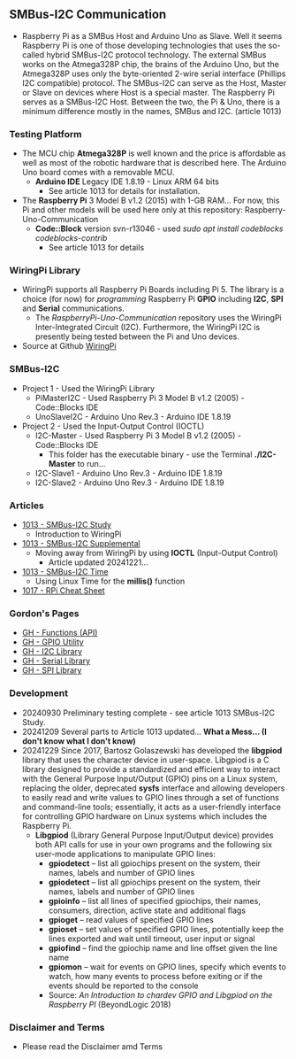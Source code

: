 ## SMBus-I2C Communication
- Raspberry Pi as a SMBus Host and Arduino Uno as Slave. Well it seems Raspberry Pi is one of those developing technologies that uses the so-called hybrid SMBus-I2C protocol technology. The external SMBus works on the Atmega328P chip, the brains of the Arduino Uno, but the Atmega328P uses only the byte-oriented 2-wire serial interface (Phillips I2C compatible) protocol. The SMBus-I2C can serve as the Host, Master or Slave on devices where Host is a special master. The Raspberry Pi serves as a SMBus-I2C Host. Between the two, the Pi & Uno, there is a minimum difference mostly in the names, SMBus and I2C. (article 1013)

### Testing Platform
- The MCU chip **Atmega328P** is well known and the price is affordable as well as most of the robotic hardware that is described here. The Arduino Uno board comes with a removable MCU.
  - **Arduino IDE** Legacy IDE 1.8.19 - Linux ARM 64 bits
    - See article 1013 for details for installation.
- The **Raspberry Pi** 3 Model B v1.2 (2015) with 1-GB RAM... For now, this Pi and other models will be used here only at this repository: Raspberry-Uno-Communication
  - **Code::Block** version svn-r13046 - used *sudo apt install codeblocks codeblocks-contrib*
    - See article 1013 for details

### WiringPi Library
- WiringPi supports all Raspberry Pi Boards including Pi 5. The library is a choice (for now) for *programming* Raspberry Pi **GPIO** including **I2C**, **SPI** and **Serial** communications.
  - The *RaspberryPi-Uno-Communication* repository uses the WiringPi Inter-Integrated Circuit (I2C). Furthermore, the WiringPi I2C is presently being tested between the Pi and Uno devices.
- Source at Github [WiringPi](https://github.com/WiringPi/WiringPi)

### SMBus-I2C
- Project 1 - Used the WiringPi Library
  - PiMasterI2C - Used Raspberry Pi 3 Model B v1.2 (2005) - Code::Blocks IDE
  - UnoSlaveI2C - Arduino Uno Rev.3 - Arduino IDE 1.8.19
- Project 2 - Used the Input-Output Control (IOCTL)
  - I2C-Master - Used Raspberry Pi 3 Model B v1.2 (2005) - Code::Blocks IDE
    - This folder has the executable binary - use the Terminal **./I2C-Master** to run...
  - I2C-Slave1 - Arduino Uno Rev.3 - Arduino IDE 1.8.19
  - I2C-Slave2 - Arduino Uno Rev.3 - Arduino IDE 1.8.19


### Articles
- [1013 - SMBus-I2C Study](https://drive.google.com/file/d/1Ak30qBsUl_QLcWJbydXyrousAYon3r7R)
  - Introduction to WiringPi
- [1013 - SMBus-I2C Supplemental](https://drive.google.com/file/d/165di6Nlqdie9qoxyTKurd0aXFMsoDxL8)
  - Moving away from WiringPi by using **IOCTL** (Input-Output Control)
    - Article updated 20241221...
- [1013 - SMBus-I2C Time](https://drive.google.com/file/d/1X82I94Y4eFbRcooC6dy5uB_NxeGZadFC)
  - Using Linux Time for the **millis()** function
- [1017 - RPi Cheat Sheet](https://drive.google.com/file/d/1gQcoghc7cdnsxAVVT9PBMUGY1FLKjWS2)
### Gordon's Pages
- [GH - Functions (API)](https://drive.google.com/file/d/1eGsxp4vKBSuUBOfoEsQ9weqamtjtW1tM)
- [GH - GPIO Utility](https://drive.google.com/file/d/1c39z9GPuElnlMtbk8a5t3wle9eCBjKPF)
- [GH - I2C Library](https://drive.google.com/file/d/10tzVnZqh0yXY2Sf185dfQA5VEg0iEm68)
- [GH - Serial Library](https://drive.google.com/file/d/1em4JdqndxrG1uy2IZ0OT4PBSxEOekgqY)
- [GH - SPI Library](https://drive.google.com/file/d/1-kG9ixW4yhXx2dDLs3d--4i8P5EF4HTj)

### Development
- 20240930 Preliminary testing complete - see article 1013 SMBus-I2C Study.
- 20241209 Several parts to Article 1013 updated... **What a Mess... (I don't know what I don't know)**
- 20241229 Since 2017, Bartosz Golaszewski has developed the **libgpiod** library that uses the character device in user-space. Libgpiod is a C library designed to provide a standardized and efficient way to interact with the General Purpose Input/Output (GPIO) pins on a Linux system, replacing the older, deprecated **sysfs** interface and allowing developers to easily read and write values to GPIO lines through a set of functions and command-line tools; essentially, it acts as a user-friendly interface for controlling GPIO hardware on Linux systems which includes the Raspberry Pi.
  - **Libgpiod** (Library General Purpose Input/Output device) provides both API calls for use in your own programs and the following six user-mode applications to manipulate GPIO lines:
    - **gpiodetect** – list all gpiochips present on the system, their names, labels and number of GPIO lines
    - **gpiodetect** – list all gpiochips present on the system, their names, labels and number of GPIO lines
    - **gpioinfo** – list all lines of specified gpiochips, their names, consumers, direction, active state and additional flags
    - **gpioget** – read values of specified GPIO lines
    - **gpioset** – set values of specified GPIO lines, potentially keep the lines exported and wait until timeout, user input or signal
    - **gpiofind** – find the gpiochip name and line offset given the line name
    - **gpiomon** – wait for events on GPIO lines, specify which events to watch, how many events to process before exiting or if the events should be reported to the console
    - Source: *An Introduction to chardev GPIO and Libgpiod on the Raspberry PI* (BeyondLogic 2018)

### Disclaimer and Terms
- Please read the Disclaimer amd Terms
